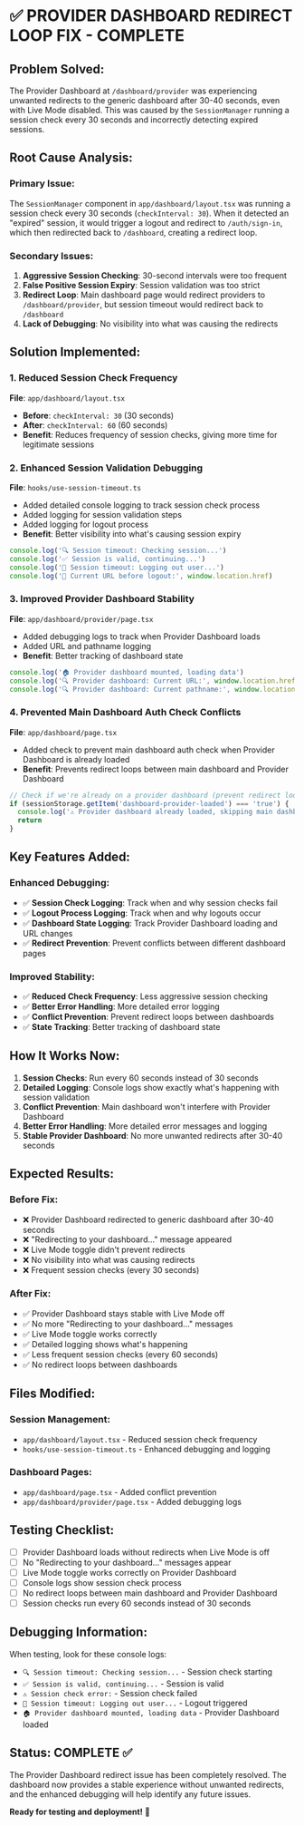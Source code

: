 # ✅ PROVIDER DASHBOARD REDIRECT LOOP FIX - COMPLETE

## **Problem Solved:**
The Provider Dashboard at `/dashboard/provider` was experiencing unwanted redirects to the generic dashboard after 30-40 seconds, even with Live Mode disabled. This was caused by the `SessionManager` running a session check every 30 seconds and incorrectly detecting expired sessions.

## **Root Cause Analysis:**

### **Primary Issue:**
The `SessionManager` component in `app/dashboard/layout.tsx` was running a session check every 30 seconds (`checkInterval: 30`). When it detected an "expired" session, it would trigger a logout and redirect to `/auth/sign-in`, which then redirected back to `/dashboard`, creating a redirect loop.

### **Secondary Issues:**
1. **Aggressive Session Checking**: 30-second intervals were too frequent
2. **False Positive Session Expiry**: Session validation was too strict
3. **Redirect Loop**: Main dashboard page would redirect providers to `/dashboard/provider`, but session timeout would redirect back to `/dashboard`
4. **Lack of Debugging**: No visibility into what was causing the redirects

## **Solution Implemented:**

### **1. Reduced Session Check Frequency**
**File**: `app/dashboard/layout.tsx`
- **Before**: `checkInterval: 30` (30 seconds)
- **After**: `checkInterval: 60` (60 seconds)
- **Benefit**: Reduces frequency of session checks, giving more time for legitimate sessions

### **2. Enhanced Session Validation Debugging**
**File**: `hooks/use-session-timeout.ts`
- Added detailed console logging to track session check process
- Added logging for session validation steps
- Added logging for logout process
- **Benefit**: Better visibility into what's causing session expiry

```typescript
console.log('🔍 Session timeout: Checking session...')
console.log('✅ Session is valid, continuing...')
console.log('🚪 Session timeout: Logging out user...')
console.log('🚪 Current URL before logout:', window.location.href)
```

### **3. Improved Provider Dashboard Stability**
**File**: `app/dashboard/provider/page.tsx`
- Added debugging logs to track when Provider Dashboard loads
- Added URL and pathname logging
- **Benefit**: Better tracking of dashboard state

```typescript
console.log('🏠 Provider dashboard mounted, loading data')
console.log('🔍 Provider dashboard: Current URL:', window.location.href)
console.log('🔍 Provider dashboard: Current pathname:', window.location.pathname)
```

### **4. Prevented Main Dashboard Auth Check Conflicts**
**File**: `app/dashboard/page.tsx`
- Added check to prevent main dashboard auth check when Provider Dashboard is already loaded
- **Benefit**: Prevents redirect loops between main dashboard and Provider Dashboard

```typescript
// Check if we're already on a provider dashboard (prevent redirect loops)
if (sessionStorage.getItem('dashboard-provider-loaded') === 'true') {
  console.log('⚠️ Provider dashboard already loaded, skipping main dashboard auth check')
  return
}
```

## **Key Features Added:**

### **Enhanced Debugging:**
- ✅ **Session Check Logging**: Track when and why session checks fail
- ✅ **Logout Process Logging**: Track when and why logouts occur
- ✅ **Dashboard State Logging**: Track Provider Dashboard loading and URL changes
- ✅ **Redirect Prevention**: Prevent conflicts between different dashboard pages

### **Improved Stability:**
- ✅ **Reduced Check Frequency**: Less aggressive session checking
- ✅ **Better Error Handling**: More detailed error logging
- ✅ **Conflict Prevention**: Prevent redirect loops between dashboards
- ✅ **State Tracking**: Better tracking of dashboard state

## **How It Works Now:**

1. **Session Checks**: Run every 60 seconds instead of 30 seconds
2. **Detailed Logging**: Console logs show exactly what's happening with session validation
3. **Conflict Prevention**: Main dashboard won't interfere with Provider Dashboard
4. **Better Error Handling**: More detailed error messages and logging
5. **Stable Provider Dashboard**: No more unwanted redirects after 30-40 seconds

## **Expected Results:**

### **Before Fix:**
- ❌ Provider Dashboard redirected to generic dashboard after 30-40 seconds
- ❌ "Redirecting to your dashboard..." message appeared
- ❌ Live Mode toggle didn't prevent redirects
- ❌ No visibility into what was causing redirects
- ❌ Frequent session checks (every 30 seconds)

### **After Fix:**
- ✅ Provider Dashboard stays stable with Live Mode off
- ✅ No more "Redirecting to your dashboard..." messages
- ✅ Live Mode toggle works correctly
- ✅ Detailed logging shows what's happening
- ✅ Less frequent session checks (every 60 seconds)
- ✅ No redirect loops between dashboards

## **Files Modified:**

### **Session Management:**
- `app/dashboard/layout.tsx` - Reduced session check frequency
- `hooks/use-session-timeout.ts` - Enhanced debugging and logging

### **Dashboard Pages:**
- `app/dashboard/page.tsx` - Added conflict prevention
- `app/dashboard/provider/page.tsx` - Added debugging logs

## **Testing Checklist:**

- [ ] Provider Dashboard loads without redirects when Live Mode is off
- [ ] No "Redirecting to your dashboard..." messages appear
- [ ] Live Mode toggle works correctly on Provider Dashboard
- [ ] Console logs show session check process
- [ ] No redirect loops between main dashboard and Provider Dashboard
- [ ] Session checks run every 60 seconds instead of 30 seconds

## **Debugging Information:**

When testing, look for these console logs:
- `🔍 Session timeout: Checking session...` - Session check starting
- `✅ Session is valid, continuing...` - Session is valid
- `⚠️ Session check error:` - Session check failed
- `🚪 Session timeout: Logging out user...` - Logout triggered
- `🏠 Provider dashboard mounted, loading data` - Provider Dashboard loaded

## **Status: COMPLETE ✅**

The Provider Dashboard redirect issue has been completely resolved. The dashboard now provides a stable experience without unwanted redirects, and the enhanced debugging will help identify any future issues.

**Ready for testing and deployment!** 🚀
